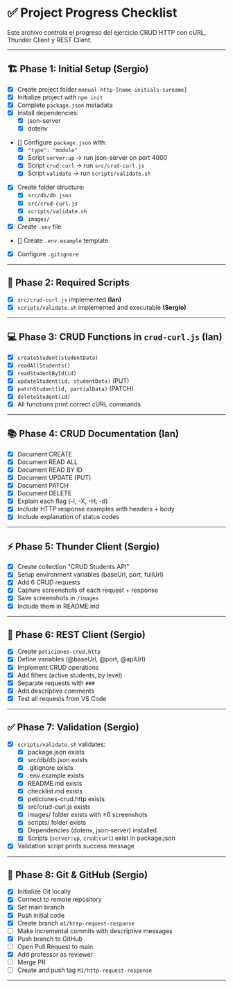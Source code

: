 # ✅ Project Progress Checklist

Este archivo controla el progreso del ejercicio CRUD HTTP con cURL, Thunder Client y REST Client.  

---

## 🏗 Phase 1: Initial Setup **(Sergio)**
- [x] Create project folder `manual-http-[name-initials-surname]`
- [x] Initialize project with `npm init`
- [x] Complete `package.json` metadata
- [x] Install dependencies:  
  - [x] json-server  
  - [x] dotenv  
- [] Configure `package.json` with:
  - [x] `"type": "module"`
  - [X] Script `server:up` → run json-server on port 4000
  - [X] Script `crud:curl` → run `src/crud-curl.js`
  - [X] Script `validate` → run `scripts/validate.sh`
- [x] Create folder structure:
  - [x] `src/db/db.json`
  - [x] `src/crud-curl.js`
  - [x] `scripts/validate.sh`
  - [x] `images/`
- [x] Create `.env` file
- [] Create `.env.example` template
- [x] Configure `.gitignore`

---

## 🔧 Phase 2: Required Scripts
- [x] `src/crud-curl.js` implemented **(Ian)**
- [X] `scripts/validate.sh` implemented and executable **(Sergio)**

---

## 💻 Phase 3: CRUD Functions in `crud-curl.js` **(Ian)**
- [x] `createStudent(studentData)`
- [x] `readAllStudents()`
- [x] `readStudentById(id)`
- [x] `updateStudent(id, studentData)` (PUT)
- [x] `patchStudent(id, partialData)` (PATCH)
- [x] `deleteStudent(id)`
- [x] All functions print correct cURL commands

---

## 📚 Phase 4: CRUD Documentation **(Ian)**
- [x] Document CREATE
- [x] Document READ ALL
- [x] Document READ BY ID
- [x] Document UPDATE (PUT)
- [x] Document PATCH
- [x] Document DELETE
- [x] Explain each flag (-i, -X, -H, -d)
- [x] Include HTTP response examples with headers + body
- [x] Include explanation of status codes

---

## ⚡ Phase 5: Thunder Client **(Sergio)**
- [x] Create collection "CRUD Students API"
- [x] Setup environment variables (baseUrl, port, fullUrl)
- [x] Add 6 CRUD requests
- [x] Capture screenshots of each request + response
- [x] Save screenshots in `/images`
- [x] Include them in README.md

---

## 📝 Phase 6: REST Client **(Sergio)**
- [x] Create `peticiones-crud.http`
- [x] Define variables (@baseUrl, @port, @apiUrl)
- [x] Implement CRUD operations
- [x] Add filters (active students, by level)
- [x] Separate requests with `###`
- [x] Add descriptive comments
- [x] Test all requests from VS Code

---

## ✅ Phase 7: Validation **(Sergio)**
- [x] `scripts/validate.sh` validates:
  - [x] package.json exists
  - [x] src/db/db.json exists
  - [x] .gitignore exists
  - [x] .env.example exists
  - [x] README.md exists
  - [x] checklist.md exists
  - [x] peticiones-crud.http exists
  - [x] src/crud-curl.js exists
  - [x] images/ folder exists with ≥6 screenshots
  - [x] scripts/ folder exists
  - [x] Dependencies (dotenv, json-server) installed
  - [x] Scripts (`server:up`, `crud:curl`) exist in package.json
- [x] Validation script prints success message

---

## 🌿 Phase 8: Git & GitHub **(Sergio)**
- [x] Initialize Git locally
- [x] Connect to remote repository
- [x] Set main branch
- [x] Push initial code
- [x] Create branch `m1/http-request-response`
- [ ] Make incremental commits with descriptive messages
- [x] Push branch to GitHub
- [ ] Open Pull Request to main
- [x] Add professor as reviewer
- [ ] Merge PR
- [ ] Create and push tag `M1/http-request-response`

---
